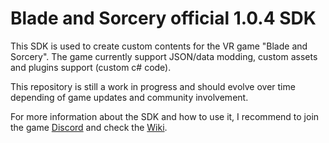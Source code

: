 # Blade and Sorcery official 1.0.4 SDK

This SDK is used to create custom contents for the VR game "Blade and Sorcery".
The game currently support JSON/data modding, custom assets and plugins support (custom c# code).

This repository is still a work in progress and should evolve over time depending of game updates and community involvement.

For more information about the SDK and how to use it, I recommend to join the game [Discord](https://discordapp.com/invite/bladeandsorcery) and check the [Wiki](https://kospy.github.io/BasSDK/).

